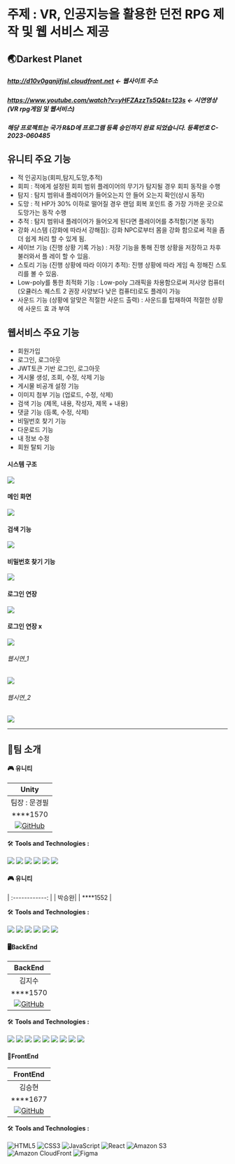 # 주제 : VR, 인공지능을 활용한 던전 RPG 제작 및 웹 서비스 제공

## 🌏Darkest Planet
##### <http://d10v0gqnjifjsl.cloudfront.net> <- 웹사이트 주소
##### https://www.youtube.com/watch?v=yHFZAzzTs5Q&t=123s <- 시연영상 (VR rpg게임 및 웹서비스)
##### 해당 프로젝트는 국가 R&D에 프로그램 등록 승인까지 완료 되었습니다. 등록번호 C-2023-060485

## 유니티 주요 기능
- 적 인공지능(회피,탐지,도망,추적)
- 회피 : 적에게 설정된 회피 범위 플레이어의 무기가 탐지될 경우 회피 동작을 수행
- 탐지 : 탐지 범위내 플레이어가 들어오는지 안 들어 오는지 확인(상시 동작)
- 도망 : 적 HP가 30% 이하로 떨어질 경우 랜덤 회복 포인트 중 가장 가까운 곳으로 도망가는 동작 수행
- 추적 : 탐지 범위내 플레이어가 들어오게 된다면 플레이어를 추적함(기본 동작)
- 강화 시스템 (강화에 따라서 강해짐): 강화 NPC로부터 몸을 강화 함으로써 적을 좀더 쉽게 처리 할 수 있게 됨.
- 세이브 기능 (진행 상황 기록 가능) : 저장 기능을 통해 진행 상황을 저장하고 차후 불러와서 플 레이 할 수 있음.
- 스토리 기능 (진행 상황에 따라 이야기 추적): 진행 상황에 따라 게임 속 정해진 스토리를 볼 수 있음.
- Low-poly를 통한 최적화 기능 : Low-poly 그래픽을 차용함으로써 저사양 컴퓨터(오큘러스 퀘스트 2 권장 사양보다 낮은 컴퓨터)로도 플레이 가능
- 사운드 기능 (상황에 알맞은 적절한 사운드 출력) : 사운드를 탑재하여 적절한 상황에 사운드 효 과 부여

## 웹서비스 주요 기능
- 회원가입
- 로그인, 로그아웃
- JWT토큰 기반 로그인, 로그아웃
- 게시물 생성, 조회, 수정, 삭제 기능
- 게시물 비공개 설정 기능
- 이미지 첨부 기능 (업로드, 수정, 삭제)
- 검색 기능 (제목, 내용, 작성자, 제목 + 내용)
- 댓글 기능 (등록, 수정, 삭제)
- 비밀번호 찾기 기능
- 다운로드 기능
- 내 정보 수정
- 회원 탈퇴 기능 

#### 시스템 구조
<img src = "https://github.com/kimjisoo1156/capstone_1/assets/121778107/bed2c9fa-1dd2-4d7a-93fc-5e8098bc168b">

#### 메인 화면
<img src="https://github.com/kimjisoo1156/capstone_1/assets/121778107/ac1093bd-91dc-40e3-88e9-6a29c465af08">

#### 검색 기능
<img src = "https://github.com/kimjisoo1156/capstone_1/assets/121778107/171f3423-4b09-4535-bb6a-bad756ba2799">

#### 비밀번호 찾기 기능
<img src = "https://github.com/kimjisoo1156/capstone_1/assets/121778107/7c3401c9-08cf-47a5-9dfd-7f5231948bbc">

#### 로그인 연장
<img src = "https://github.com/kimjisoo1156/capstone_1/assets/121778107/951b1e99-97e9-4aee-8448-cc4d77ef4e8c">

#### 로그인 연장 x
<img src = "https://github.com/kimjisoo1156/capstone_1/assets/121778107/a1a2a8d3-4251-4d89-9571-d25c6e11de02">


###### 웹시연_1
<img src = "https://github.com/kimjisoo1156/capstone_1/assets/121778107/0adb7750-a125-4883-a891-07824174c5dc">

###### 웹시연_2
<img src = "https://github.com/kimjisoo1156/capstone_1/assets/121778107/e0aacae1-0778-4932-9378-06696efe7b40">

---
## 👥팀 소개
#### 🎮 유니티
|   Unity |
| :------------: |
| 팀장 : 문경필|
|  ****1570 |
| [![GitHub](https://img.shields.io/badge/-GitHub-black?style=flat-square&logo=github)](https://github.com/gpdev-Pilcothink) |


🛠️ **Tools and Technologies :** <br><br>
<img src="https://img.shields.io/badge/unity-000000?style=for-the-badge&logo=unity&logoColor=white">
<img src="https://img.shields.io/badge/Visual Studio-5C2D91?style=for-the-badge&logo=visualstudio&logoColor=white">
<img src="https://img.shields.io/badge/Visual Studio Code-007ACC?style=for-the-badge&logo=visualstudiocode&logoColor=white">
<img src="https://img.shields.io/badge/csharp-512BD4?style=for-the-badge&logo=csharp&logoColor=white">
<img src="https://img.shields.io/badge/Oculus-1C1E20?style=for-the-badge&logo=oculus&logoColor=white">
<img src="https://img.shields.io/badge/Android-34A853?style=for-the-badge&logo=android&logoColor=white">

#### 🎮 유니티
| :------------: |
|  박승완|
|  ****1552 |

🛠️ **Tools and Technologies :** <br><br>
<img src="https://img.shields.io/badge/unity-000000?style=for-the-badge&logo=unity&logoColor=white">
<img src="https://img.shields.io/badge/Visual Studio-5C2D91?style=for-the-badge&logo=visualstudio&logoColor=white">
<img src="https://img.shields.io/badge/Visual Studio Code-007ACC?style=for-the-badge&logo=visualstudiocode&logoColor=white">
<img src="https://img.shields.io/badge/csharp-512BD4?style=for-the-badge&logo=csharp&logoColor=white">
<img src="https://img.shields.io/badge/Oculus-1C1E20?style=for-the-badge&logo=oculus&logoColor=white">
<img src="https://img.shields.io/badge/Android-34A853?style=for-the-badge&logo=android&logoColor=white">

#### 🖥BackEnd
|   BackEnd |
| :------------: |
| 김지수|
|  ****1570 |
| [![GitHub](https://img.shields.io/badge/-GitHub-black?style=flat-square&logo=github)](https://github.com/kimjisoo1156) |

🛠️ **Tools and Technologies :** <br><br>
<img src="https://img.shields.io/badge/springboot-6DB33F?style=for-the-badge&logo=mysql&logoColor=white"> 
<img src="https://img.shields.io/badge/JAVA-007396?style=for-the-badge&logo=java&logoColor=white"> 
<img src="https://img.shields.io/badge/mysql-4479A1?style=for-the-badge&logo=mysql&logoColor=white"> 
<img src="https://img.shields.io/badge/mariaDB-003545?style=for-the-badge&logo=mariaDB&logoColor=white">
<img src="https://img.shields.io/badge/aws-232F3E?style=for-the-badge&logo=aws&logoColor=white">
<img src="https://img.shields.io/badge/amazonrds-527FFF?style=for-the-badge&logo=amazonrds&logoColor=white">
<img src="https://img.shields.io/badge/amazons3-569A31?style=for-the-badge&logo=amazons3&logoColor=white">
<img src="https://img.shields.io/badge/githubactions-2088FF?style=for-the-badge&logo=githubactions&logoColor=white">
<img src="https://img.shields.io/badge/postman-FF6C37?style=for-the-badge&logo=postman&logoColor=white">

#### 🎨FrontEnd
|   FrontEnd |
| :------------: |
| 김승현|
|  ****1677 |
| [![GitHub](https://img.shields.io/badge/-GitHub-black?style=flat-square&logo=github)](https://github.com/VaIice) |

🛠️ **Tools and Technologies :** <br><br>
![HTML5](https://img.shields.io/badge/HTML5-%23E34F26.svg?&style=for-the-badge&logo=html5&logoColor=white)
![CSS3](https://img.shields.io/badge/-CSS3-1572B6?logo=css3&logoColor=white&style=for-the-badge)
![JavaScript](https://img.shields.io/badge/JavaScript-%23F7DF1E.svg?&style=for-the-badge&logo=javascript&logoColor=black)
![React](https://img.shields.io/badge/React-%2361DAFB.svg?&style=for-the-badge&logo=react&logoColor=white)
![Amazon S3](https://img.shields.io/badge/Amazon_S3-%23D9313D.svg?&style=for-the-badge&logo=amazon-aws&logoColor=white)
![Amazon CloudFront](https://img.shields.io/badge/Amazon_CloudFront-%23FF9900.svg?&style=for-the-badge&logo=amazon-aws&logoColor=black)
![Figma](https://img.shields.io/badge/-Figma-F24E1E?logo=Figma&logoColor=white&style=for-the-badge)
